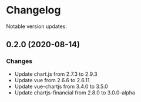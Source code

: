 # Changelog

Notable version updates:

## 0.2.0 (2020-08-14)


### Changes

* Update chart.js from 2.7.3 to 2.9.3
* Update vue from 2.6.6 to 2.6.11
* Update vue-chartjs from 3.4.0 to 3.5.0
* Update chartjs-financial from 2.8.0 to 3.0.0-alpha
